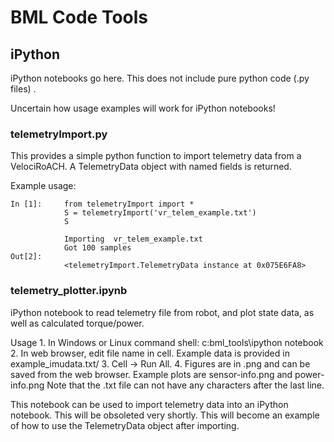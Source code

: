 BML Code Tools
===============

iPython
---------

iPython notebooks go here. This does not include pure python code (.py files) .

Uncertain how usage examples will work for iPython notebooks!

### telemetryImport.py

This provides a simple python function to import telemetry data from a VelociRoACH. A TelemetryData object with named fields is returned.

Example usage:

	In [1]:		from telemetryImport import *
				S = telemetryImport('vr_telem_example.txt')
				S
	
				Importing  vr_telem_example.txt
				Got 100 samples
	Out[2]:
				<telemetryImport.TelemetryData instance at 0x075E6FA8>

### telemetry_plotter.ipynb
iPython notebook to read telemetry file from robot, and plot state data, as well as calculated torque/power. 

Usage
	1. In Windows or Linux command shell:
		c:bml_tools\ipython notebook
	2. In web browser, edit file name in cell. Example data is
	provided in example_imudata.txt/ 
	3. Cell -> Run All.
	4. Figures are in .png and can be saved from
	 the web browser. Example plots are sensor-info.png and 	power-info.png
Note that the .txt file can not have any characters after the last line.


This notebook can be used to import telemetry data into an iPython notebook. This will be obsoleted very shortly.
This will become an example of how to use the TelemetryData object after importing.
